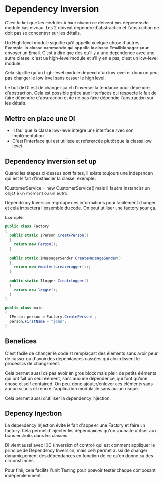 # Dependency Inversion

C'est le but que les modules à haut niveau ne doivent pas dépendre de module bas niveau. Les 2 doivent dépendre d'abstraction et l'abstraction ne doit pas se concentrer sur les détails.

Un High-level module signifie qu'il appelle quelque chose d'autres. Exemple, la classe commande qui appelle la classe EmailManager pour envoyer un Email. C'est à dire que des qu'il y a une dependence avec une autre classe, c'est un high-level module et s'il y en a pas, c'est un low-level module.

Cela signifie qu'un high-level module depend d'un low level et donc on peut pas changer le low level sans casser le high level.

Le but de DI est de changer ça et d'inverser la tendance pour dépendre d'abstraction. Cela est possible grâce aux interfaces qui respecte le fait de faire dépendre d'abstraction et de ne pas faire dépendre l'abstraction sur les détails.

## Mettre en place une DI

* Il faut que la classe low-level integre une interface avec son implémentation
* C'est l'interface qui est utilisée et referencée plutôt que la classe low level

## Dependency Inversion set up

Quand les étapes ci-dessus sont faites, il existe toujours une indepencen qui est le fait d'instancier la classe, exemple :

ICustomerService = new CustomerService() mais il faudra instancier un objet à un moment ou un autre.

Dependency Inversion regroupe ces informations pour facilement changer et cela impactera l'ensemble du code. On peut utiliser une factory pour ça.

Exemple :

```c#
public class Factory
{
  public static IPerson CreatePerson()
  {
    return new Person();
  }
  
  public static IMessagerSender CreateMessageSender()
  {
    return new Emailer(CreateLogger());
  }
  
  public static Ilogger CreateLogger()
  {
    return new logger();
  }
}

public class main
{
  IPerson person = Factory.CreatePerson();
  person.FirstName = "john";
}
```

## Benefices

C'est facile de changer le code et remplaçant des éléments sans avoir peur de casser ou d'avoir des dependances cassées qui alourdissent le processus de changement.

Cela permet aussi de pas avoir un gros block mais plein de petits éléments qui ont fait un seul élément, sans aucune dépendence, qui font qu'une chose et self contained. On peut donc ajouter/enlever des éléments sans aucun soucis et rendre l'application modulable sans aucun risque.

Cela permet aussi d'utiliser la dépendency injection.

## Depency Injection

La dependency Injection évite le fait d'appeler une Factory et faire un factory. Cela permet d'injecter les dépendances qu'on souhaite utiliser aux bons endroits dans les classes.

DI vient aussi avec IOC (inversion of control) qui est comment appliquer le principe de Dependency Inversion, mais cela permet aussi de changer dynamiquement des dépendances en fonction de ce qu'on donne ou des circonstances.

Pour finir, cela facilite l'unit Testing pour pouvoir tester chaque composant indépendemment.
